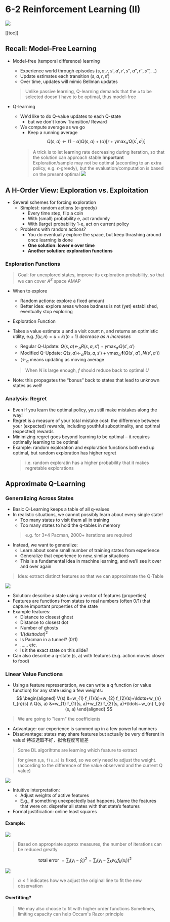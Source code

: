 # 6-2 Reinforcement Learning (II)

<!-----
title: 【Artificial Intelligence】6-2 Reinforcement Learning (II)
url: ai-rl2
date: 2020-10-23 10:26:35
tags: 
- Artificial Intelligence

categories: 
- Courses

----->

![](./img/10-23-10-30-31.png)

<!--more-->

[[toc]]

## Recall: Model-Free Learning
- Model-free (temporal difference) learning 
  - Experience world through episodes $(s,a,r,s',a',r',s'',a'',r'',s''',\ldots)$
  - Update estimates each transition $(s,a,r,s')$
  - Over time, updates will mimic Bellman updates
  > Unlike passive learning, Q-learning demands that the `a` to be selected doesn't have to be optimal, thus model-free


- Q-learning
  - We'd like to do Q-value updates to each Q-state
    - but we don't know Transition/ Reward
  - We compute average as we go
    - Keep a running average
      $$
      Q(s, a) \leftarrow(1-\alpha) Q(s, a)+(\alpha)\left[r+\gamma \max _{a^{\prime}} Q\left(s^{\prime}, a^{\prime}\right)\right]
      $$
    > A trick is to let learning rate decreasing during iteration, so that the solution can approach stable
    > **Important** Exploration/sample may not be optimal (according to an extra policy, e.g. $\epsilon$-greedy), but the evaluation/computation is based on the present optimal
![](./img/10-23-10-36-36.png)

## A H-Order View: Exploration vs. Exploitation


- Several schemes for forcing exploration
  - Simplest: random actions (e-greedy) 
    - Every time step, flip a coin
    - With (small) probability e, act randomly
    - With (large) probability 1-e, act on current policy
  - Problems with random actions?
    - You do eventually explore the space, but keep thrashing around once learning is done
    - **One solution: lower e over time**
    - **Another solution: exploration functions**


### Exploration Functions
> Goal: for unexplored states, improve its exploration probability, so that we can cover $A^S$ space AMAP

- When to explore
  - Random actions: explore a fixed amount
  - Better idea: explore areas whose badness is not (yet) established, eventually stop exploring

- Exploration Function
- Takes a value estimate u and a visit count n, and returns an optimistic utility, e.g. $f(u,n) = u + k / (n + 1)$ *decrease as n increases*
  - Regular Q-Update: $Q(s,a)\leftarrow_{\alpha} R(s,a,s') + \gamma \max_{a'} Q(s',a')$
  - Modified Q-Update: $Q(s,a)\leftarrow_{\alpha} R(s,a,s') + \gamma \max_{a'} \mathbf{f} ( Q(s',a'), N(s',a'))$
  - ($\leftarrow_\alpha$ means updating as moving average
  > When $N$ is large enough, $f$ should reduce back to optimal $U$
- Note: this propagates the “bonus” back to states that lead to unknown states as well!


### Analysis: Regret
- Even if you learn the optimal policy, you still make mistakes along the way!
- Regret is a measure of your total mistake cost: the difference between your (expected) rewards, including youthful suboptimality, and optimal (expected) rewards
- Minimizing regret goes beyond learning to be optimal – it requires optimally learning to be optimal
- Example: random exploration and exploration functions both end up optimal, but random exploration has higher regret
  > i.e. random exploratin has a higher probability that it makes regretable explorations

## Approximate Q-Learning

### Generalizing Across States

- Basic Q-Learning keeps a table of all q-values
- In realistic situations, we cannot possibly learn about every single state!
  - Too many states to visit them all in training
  - Too many states to hold the q-tables in memory
  > e.g. for 3*4 Pacman, 2000+ iterations are required
- Instead, we want to generalize:
  - Learn about some small number of training states from experience
  - Generalize that experience to new, similar situations
  - This is a fundamental idea in machine learning, and we’ll see it over and over again

> Idea: extract distinct features so that we can approximate the Q-Table


![](./img/10-23-11-16-37.png)

- Solution: describe a state using a vector of features (properties)
- Features are functions from states to real numbers (often 0/1) that capture important properties of the state
- Example features:
  - Distance to closest ghost
  - Distance to closest dot
  - Number of ghosts
  - $1 / (dist to dot)^2$
  - Is Pacman in a tunnel? (0/1)
  - ...... etc.
  - Is it the exact state on this slide?
- Can also describe a q-state (s, a) with features (e.g. action moves closer to food)

### Linear Value Functions

- Using a feature representation, we can write a q function (or value function) for any state using a few weights:
$$
\begin{aligned}
V(s) &=w_{1} f_{1}(s)+w_{2} f_{2}(s)+\ldots+w_{n} f_{n}(s) \\
Q(s, a) &=w_{1} f_{1}(s, a)+w_{2} f_{2}(s, a)+\ldots+w_{n} f_{n}(s, a)
\end{aligned}
$$
> We are going to "learn" the coefficients
- Advantage: our experience is summed up in a few powerful numbers
- Disadvantage: states may share features but actually be very different in value! 特征选取不好，拟合程度可能差
> Some DL algorihtms are learning which feature to extract

> for given s,a, `f(s,a)` is fixed, so we only need to adjust the weight. (according to the difference of the value observerd and the current Q value)

![](./img/10-23-11-25-25.png)


- Intuitive interpretation:
  - Adjust weights of active features
  - E.g., if something unexpectedly bad happens, blame the features that were on: disprefer all states with that state’s features
- Formal justification: online least squares

#### Example:

![](./img/10-23-11-29-20.png)
> Based on appropriate approx measures, the number of iterations can be reduced greatly

$$
\text { total error }=\sum_{i}\left(y_{i}-\hat{y}_{i}\right)^{2}=\sum_{i}\left(y_{i}-\sum_{k} w_{k} f_{k}\left(x_{i}\right)\right)^{2}
$$

![](./img/10-23-11-39-05.png)


> $\alpha \le 1$ indicates how we adjust the original line to fit the new observation

#### Overfitting?

> We may also choose to fit with higher order functions
> Sometimes, limiting capacity can help
> Occam's Razor principle


